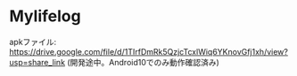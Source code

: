 # Mylifelog

apkファイル: https://drive.google.com/file/d/1TIrfDmRk5QzjcTcxlWiq6YKnovGfj1xh/view?usp=share_link
(開発途中。Android10でのみ動作確認済み)

